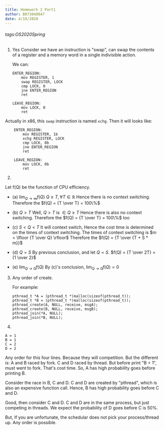 ```yaml
---
title: Homework 2 Part1
author: B073040047
date: 4/18/2020
---
```

###### tags:OS2020Spring

1. Yes
    Consider we have an instruction is "swap", can swap the contents of a register and a memory word in a single indivisible action.
    
    We can:
    ```assembly=
    ENTER_REGION:
        mov REGISTER, 1
        swap REGISTER, LOCK
        cmp LOCK, 0
        jne ENTER_REGION
        ret

    LEAVE_REGION:
        mov LOCK, 0
        ret
    ```
Actually in x86, this `swap` instruction is named `xchg`.
Then it will looks like:
```assembly=
    ENTER_REGION:
        mov REGISTER, 1b
        xchg REGISTER, LOCK
        cmp LOCK, 0b
        jne ENTER_REGION
        ret

    LEAVE_REGION:
        mov LOCK, 0b
        ret
```

2. 
Let f(Q) be the function of CPU efficiency.

* (a) $\lim_{Q\to\infty} f(Q)$
    $Q \ge T, \forall T \in \mathbb{R}$
    Hence there is no context switching.
    Therefore the $f(Q) = {T \over T} = 100\%$

* (b) $Q \gt T$
    Well, $Q \gt T$ is $\in Q \ge T$
    Hence there is also no context switching.
    Therefore the $f(Q) = {T \over T} = 100\%$ too

* \(c\) $S \lt Q \lt T$
    It will context switch, Hence the cost time is determined on the times of context switching.
    The times of context switching is $m = \lfloor {T \over Q} \rfloor$
    Therefore the $f(Q) = {T \over {T + S * m}}$

* (d) $Q = S$
    By previous conclusion, and let $Q = S$.
    $f(Q) = {T \over 2T} = {1 \over 2}$

* (e) $\lim_{Q\to0} f(Q)$
    By \(c\)'s conclusion, $\lim_{Q\to0} f(Q) = 0$

3. Any order of create.

    For example:
    ```cpp=
    pthread_t *A = (pthread_t *)malloc(sizeof(pthread_t));
    pthread_t *B = (pthread_t *)malloc(sizeof(pthread_t));
    pthread_create(A, NULL, receive, msgA);
    pthread_create(B, NULL, receive, msgB);
    pthread_join(*A, NULL);
    pthread_join(*B, NULL);
    ```

4. 
```
A = 1
B = 1
C = 2
D = 2
```
Any order for this four lines. Because they will competition.
But the different is:
A and B raced by fork.
C and D raced by thread.
But before print "B = 1", must went to fork. That's cost time.
So, A has high probability goes before printing B.

Consider the race in B, C and D.
C and D are created by "pthread", which is also an expensive function call.
Hence, B has high probability goes before C and D.

Good, then consider C and D.
C and D are in the same process, but just competing in threads.
We expect the probability of D goes before C is 50%.

But, If you are unfortunate, the schedular does not pick your process/thread up.
Any order is possible.
